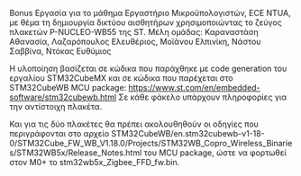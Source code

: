 Bonus Εργασία για το μάθημα Εργαστήριο Μικροϋπολογιστών, ECE NTUA, με θέμα τη δημιουργία δικτύου αισθητήρων χρησιμοποιώντας το ζεύγος πλακετών P-NUCLEO-WB55 της ST.
Μέλη ομάδας:
  Καραναστάση Αθανασία,
  Λαζαρόπουλος Ελευθέριος,
  Μοϊάνου Ελπινίκη,
  Νάστου Σαββίνα,
  Ντόκας Ευθύμιος

Η υλοποίηση βασίζεται σε κώδικα που παράχθηκε με code generation του εργαλίου STM32CubeMX και σε κώδικα που παρέχεται στο STM32CubeWB MCU package: https://www.st.com/en/embedded-software/stm32cubewb.html
Σε κάθε φάκελο υπάρχουν πληροφορίες για την αντίστοιχη πλακέτα.

Και για τις δύο πλακέτες θα πρέπει ακολουθηθούν οι οδηγίες που περιγράφονται στο αρχείο STM32CubeWB/en.stm32cubewb-v1-18-0/STM32Cube_FW_WB_V1.18.0/Projects/STM32WB_Copro_Wireless_Binaries/STM32WB5x/Release_Notes.html του MCU package, ώστε να φορτωθεί στον M0+ το stm32wb5x_Zigbee_FFD_fw.bin.
